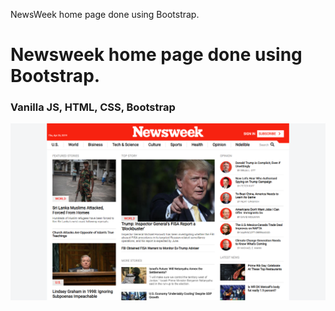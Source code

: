 NewsWeek home page done using Bootstrap.
# Newsweek home page done using Bootstrap.
### Vanilla JS, HTML, CSS, Bootstrap


![Image of Newsweek](https://github.com/BojoZahariev/NewsWeek/blob/master/images/CaptureNewsweek.PNG)



